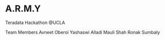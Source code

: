 # A.R.M.Y
Teradata Hackathon @UCLA

Team Members
Avneet Oberoi
Yashaswi Alladi
Mauli Shah
Ronak Sumbaly
